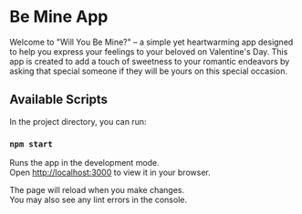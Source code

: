 # Be Mine App

Welcome to "Will You Be Mine?" – a simple yet heartwarming app designed to help you express your feelings to your beloved on Valentine's Day. This app is created to add a touch of sweetness to your romantic endeavors by asking that special someone if they will be yours on this special occasion.



## Available Scripts

In the project directory, you can run:

### `npm start`

Runs the app in the development mode.\
Open [http://localhost:3000](http://localhost:3000) to view it in your browser.

The page will reload when you make changes.\
You may also see any lint errors in the console.


